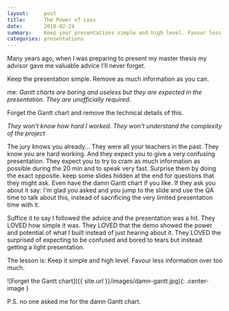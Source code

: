 ```yaml
---
layout:     post
title:      The Power of Less
date:       2018-02-24
summary:    Keep your presentations simple and high level. Favour less information over too much.
categories: presentations
---
```


Many years ago, when I was preparing to present my master thesis my advisor gave me valuable advice I'll never forget.

Keep the presentation simple. Remove as much information as you can.

me: _Gantt charts are boring and useless but they are expected in the presentation. They are unofficially required._

Forget the Gantt chart and remove the technical details of this.

_They won't know how hard I worked. They won't understand the complexity of the project_

The jury knows you already... They were all your teachers in the past. 
They know you are hard working. And they expect you to give a very confusing presentation. 
They expect you to try to cram as much information as possible during the 20 min and to speak very fast.
Surprise them by doing the exact opposite. 
keep some slides hidden at the end for questions that they might ask.
Even have the damn Gantt chart if you like. 
If they ask you about it say: I'm glad you asked and you jump to the slide and use the QA time to talk about this, instead of sacrificing the very limited presentation time with it.

Suffice it to say I followed the advice and the presentation was a hit. 
They LOVED how simple it was.
They LOVED that the demo showed the power and potential of what I built instead of just hearing about it.
They LOVED the surprised of expecting to be confused and bored to tears but instead getting a light presentation.

The lesson is:
Keep it simple and high level. Favour less information over too much.

![Forget the Gantt chart]({{ site.url }}/images/damn-gantt.jpg){: .center-image }

P.S. no one asked me for the damn Gantt chart.

